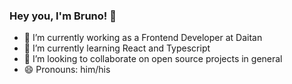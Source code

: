 ### Hey you, I'm Bruno! 👋

- 🔭 I’m currently working as a Frontend Developer at Daitan
- 🌱 I’m currently learning React and Typescript
- 👯 I’m looking to collaborate on open source projects in general
- 😄 Pronouns: him/his
